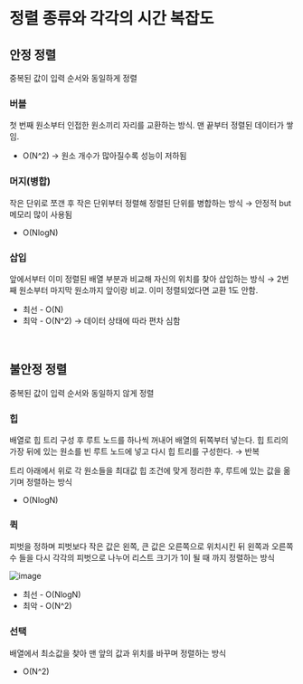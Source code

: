 # 정렬 종류와 각각의 시간 복잡도

## 안정 정렬
중복된 값이 입력 순서와 동일하게 정렬

### 버블

첫 번째 원소부터 인접한 원소끼리 자리를 교환하는 방식. 맨 끝부터 정렬된 데이터가 쌓임.

- O(N^2) → 원소 개수가 많아질수록 성능이 저하됨

### 머지(병합)

작은 단위로 쪼갠 후 작은 단위부터 정렬해 정렬된 단위를 병합하는 방식 → 안정적 but 메모리 많이 사용됨

- O(NlogN)

### 삽입

앞에서부터 이미 정렬된 배열 부분과 비교해 자신의 위치를 찾아 삽입하는 방식 → 2번째 원소부터 마지막 원소까지 앞이랑 비교. 이미 정렬되었다면 교환 1도 안함.

- 최선 - O(N)
- 최악 - O(N^2) → 데이터 상태에 따라 편차 심함

<br>

## 불안정 정렬
중복된 값이 입력 순서와 동일하지 않게 정렬

### 힙

배열로 힙 트리 구성 후 루트 노드를 하나씩 꺼내어 배열의 뒤쪽부터 넣는다. 힙 트리의 가장 뒤에 있는 원소를 빈 루트 노드에 넣고 다시 힙 트리를 구성한다. → 반복

트리 아래에서 위로 각 원소들을 최대값 힙 조건에 맞게 정리한 후, 루트에 있는 값을 옮기며 정렬하는 방식

- O(NlogN)

### 퀵

피벗을 정하며 피벗보다 작은 값은 왼쪽, 큰 값은 오른쪽으로 위치시킨 뒤 왼쪽과 오른쪽 수 들을 다시 각각의 피벗으로 나누어 리스트 크기가 1이 될 때 까지 정렬하는 방식

![image](https://user-images.githubusercontent.com/70561950/179021538-9127f957-a6e3-4d97-a462-f5b384a2c21a.png)

- 최선 - O(NlogN) 
- 최악 -  O(N^2)

### 선택

배열에서 최소값을 찾아 맨 앞의 값과 위치를 바꾸며 정렬하는 방식

- O(N^2)
